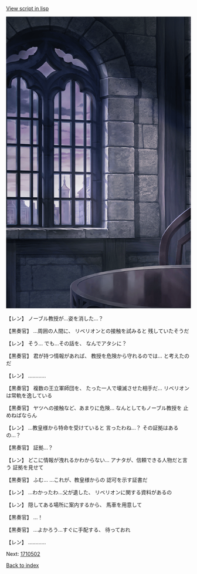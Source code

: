 [View script in lisp](../scripts/1710402.txt)

![church_room.png](../images/backgrounds/church_room.png)

【レン】
ノーブル教授が…姿を消した…？

【黒奏官】
…周囲の人間に、
リベリオンとの接触を試みると
残していたそうだ

【レン】
そう…
でも…その話を、
なんでアタシに？

【黒奏官】
君が持つ情報があれば、
教授を危険から守れるのでは…
と考えたのだ

【レン】
…………

【黒奏官】
複数の王立軍師団を、
たった一人で壊滅させた相手だ…
リベリオンは常軌を逸している

【黒奏官】
ヤツへの接触など、あまりに危険…
なんとしてもノーブル教授を
止めねばならん

【レン】
…教皇様から特命を受けていると
言ったわね…？
その証拠はあるの…？

【黒奏官】
証拠…？

【レン】
どこに情報が洩れるかわからない…
アナタが、信頼できる人物だと言う
証拠を見せて

【黒奏官】
ふむ…
…これが、教皇様からの
認可を示す証書だ

【レン】
…わかったわ…父が遺した、
リベリオンに関する資料があるの

【レン】
隠してある場所に案内するから、
馬車を用意して

【黒奏官】
…！

【黒奏官】
…よかろう…すぐに手配する、
待っておれ

【レン】
…………

Next: [1710502](1710502.md)

[Back to index](index.md)
